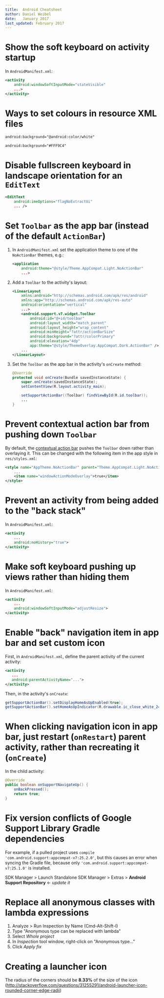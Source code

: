 ```yaml
---
title:  Android Cheatsheet
author: Daniel Weibel
date:   January 2017
last_updated: February 2017
---
```


# Show the soft keyboard on activity startup

In `AndroidManifest.xml`:
    
~~~xml
<activity
    android:windowSoftInputMode="stateVisible"
    ...>
</activity>
~~~

# Ways to set colours in resource XML files

~~~xml
android:background="@android:color/white"
~~~

~~~xml
android:background="#FFF9C4"
~~~

# Disable fullscreen keyboard in landscape orientation for an `EditText` 

~~~xml
<EditText
    android:imeOptions="flagNoExtractUi"
    ... />
~~~

# Set `Toolbar` as the app bar (instead of the default `ActionBar`)

1. In `AndroidManifest.xml` set the application theme to one of the `NoActionBar` themes, e.g.:

    ~~~xml
    <application
        android:theme="@style/Theme.AppCompat.Light.NoActionBar"
        ...>
    ~~~

2. Add a `Toolbar` to the activity's layout:

    ~~~xml
    <LinearLayout
        xmlns:android="http://schemas.android.com/apk/res/android"
        xmlns:app="http://schemas.android.com/apk/res-auto"
        android:orientation="vertical"
        ...>
        <android.support.v7.widget.Toolbar
            android:id="@+id/toolbar"
            android:layout_width="match_parent"
            android:layout_height="wrap_content"
            android:minHeight="?attr/actionBarSize"
            android:background="?attr/colorPrimary"
            android:elevation="4dp"
            app:theme="@style/ThemeOverlay.AppCompat.Dark.ActionBar" />
        ...
    </LinearLayout>
    ~~~~

3. Set the `Toolbar` as the app bar in the activity's `onCreate` method:

    ~~~java
    @Override
    protected void onCreate(Bundle savedInstanceState) {
        super.onCreate(savedInstanceState);
        setContentView(R.layout.activity_main);

        setSupportActionBar((Toolbar) findViewById(R.id.toolbar));
        ...
    }
    ~~~

# Prevent contextual action bar from pushing down `Toolbar`

By default, the [contextual action bar](https://developer.android.com/guide/topics/ui/menus.html#CAB) pushes the `Toolbar` down rather than overlaying it. This can be changed with the following item in the app style in `res/styles.xml`:

~~~xml
<style name="AppTheme.NoActionBar" parent="Theme.AppCompat.Light.NoActionBar">
    ...
    <item name="windowActionModeOverlay">true</item>
</style>
~~~

# Prevent an activity from being added to the "back stack"

In `AndroidManifest.xml`:

~~~xml
<activity
    ...
    android:noHistory="true">
</activity>
~~~

# Make soft keyboard pushing up views rather than hiding them

In `AndroidManifest.xml`:

~~~xml
<activity
    ...
    android:windowSoftInputMode="adjustResize">
</activity>
~~~

# Enable "back" navigation item in app bar and set custom icon

First, in `AndroidManifest.xml`, define the parent activity of the current activity:

~~~xml
<activity
   ...
   android:parentActivityName="...">
</activity>
~~~

Then, in the activity's `onCreate`:

~~~java
getSupportActionBar().setDisplayHomeAsUpEnabled(true);
getSupportActionBar().setHomeAsUpIndicator(R.drawable.ic_close_white_24dp);
~~~

# When clicking navigation icon in app bar, just restart (`onRestart`) parent activity, rather than recreating it (`onCreate`)

In the child activity:

~~~java
@Override
public boolean onSupportNavigateUp() {
    onBackPressed();
    return true;
}
~~~


# Fix version conflicts of Google Support Library Gradle dependencies

For example, if a pulled project uses `compile 'com.android.support:appcompat-v7:25.2.0'`, but this causes an error when syncing the Gradle file, because only `'com.android.support:appcompat-v7:25.1.0'` is installed.

SDK Manager > Launch Standalone SDK Manager > Extras > **Android Support Repository** $\longleftarrow$ *update it*


# Replace all anonymous classes with lambda expressions

1. Analyze > Run Inspection by Name (Cmd-Alt-Shift-I)
2. Type "Anonymous type can be replaced with lambda"
3. Select *Whole project*
4. In *Inspection* tool window, right-click on "Anonymous type..."
5. Click *Apply fix*

# Creating a launcher icon

The radius of the corners should be **8.33%** of the size of the icon (<http://stackoverflow.com/questions/31255291/android-launcher-icon-rounded-corner-edge-radii>)
